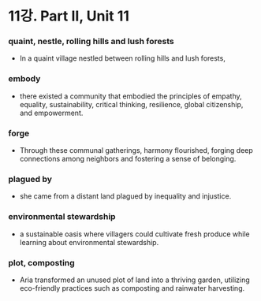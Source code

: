 # 11강. Part II, Unit 11

### quaint, nestle, rolling hills and lush forests
* In a quaint village nestled between rolling hills and lush forests,

### embody
* there existed a community that embodied the principles of empathy, equality, sustainability, critical thinking, resilience, global citizenship, and empowerment.

### forge
* Through these communal gatherings, harmony flourished, forging deep connections among neighbors and fostering a sense of belonging.

### plagued by
* she came from a distant land plagued by inequality and injustice.

### environmental stewardship
* a sustainable oasis where villagers could cultivate fresh produce while learning about environmental stewardship.

### plot, composting
* Aria transformed an unused plot of land into a thriving garden, utilizing eco-friendly practices such as composting and rainwater harvesting.